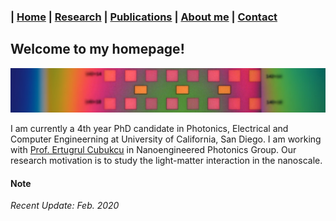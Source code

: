### | [Home](/index.md) | [Research](/research/index.md) | [Publications](/publications/index.md) | [About me](/aboutme/index.md) | [Contact](/contact/index.md)
## Welcome to my homepage!

![](Images/ebl-developed-10X_banner.jpeg)

I am currently a 4th year PhD candidate in Photonics, Electrical and Computer Engineerning at University of California, San Diego. I am working with [Prof. Ertugrul Cubukcu](http://cubukcu.ucsd.edu/Cubukcu_Lab-UCSD/Home.html) in Nanoengineered Photonics Group. Our research motivation is to study the light-matter interaction in the nanoscale.

#### Note

_Recent Update: Feb. 2020_
